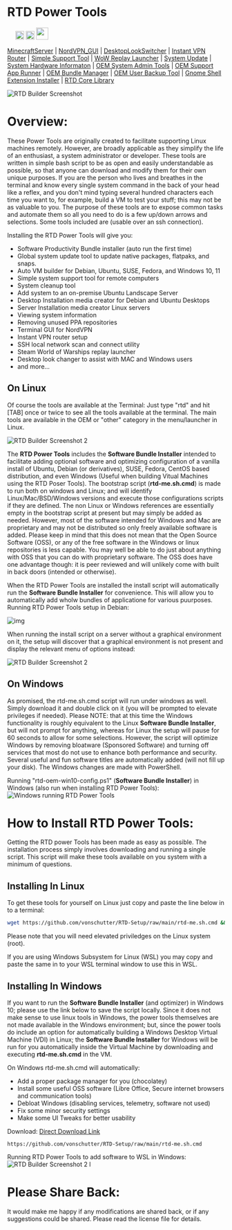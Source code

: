 # RTD Power Tools

<img src="media_files/WindowsLogo.png" width="15"/>  <img src="media_files/UbuntuLogo.png" width="20"/>  <img src="media_files/RedHatLogo.png" width="20"/>  <img src="media_files/SuseLogo.png" width="28"/>

[MinecraftServer](https://github.com/vonschutter/RTD-Setup/blob/main/modules/minecraft-server-manager.mod/README.md) | [NordVPN_GUI](https://github.com/vonschutter/RTD-Setup/blob/main/modules/nordvpn-manager.mod/README.md) | [DesktopLookSwitcher](modules/rtd-desktop-look-switcher.mod/README.md) | [Instant VPN Router](/modules/rtd-vpn-router.mod/README.md) | [Simple Support Tool](/modules/simple-support-tool.mod/README.md) | [WoW Replay Launcher](https://github.com/vonschutter/RTD-Setup/blob/main/modules/steam-world-of-warships-replay-launcher.mod/README.md) | [System Update](/module/system-update/README.md) | [System Hardware Informaton](/modules/system-hardware-information/README.md) | [OEM System Admin Tools](/modules/oem-system-admin.mod/README.md) | [OEM Support App Runner](/modules/oem-support-app-runner/README.md) | [OEM Bundle Manager](/modules/oem-bundle-manager/README.md) | [OEM User Backup Tool](/modules/system-user-backup.mod/README.md) | [Gnome Shell Extension Installer](/modules/gnome-shell-extension-installer.mod/README.md) | [RTD Core Library](/core/README.md)

![RTD Builder Screenshot](media_files/header-time.jpg)

# Overview:

These Power Tools are originally created to facilitate supporting Linux machines remotely. However, are broadly applicable as they simplify the life of an enthusiast, a system administrator or developer. These tools are written in simple bash script to be as open and easily understandable as possible, so that anyone can download and modify them for their own unique purposes. If you are the person who lives and breathes in the terminal and know every single system command in the back of your head like a reflex, and you don't mind typing several hundred characters each time you want to, for example, build a VM to test your stuff; this may not be as valuable to you. The purpose of these tools are to expose common tasks and automate them so all you need to do is a few up/down arrows and selections. Some tools included are (usable over an ssh connection).

Installing the RTD Power Tools will give you:

* Software Productivity Bundle installer (auto run the first time)
* Global system update tool to update native packages, flatpaks, and snaps.
* Auto VM builder for Debian, Ubuntu, SUSE, Fedora, and Windows 10, 11
* Simple system support tool for remote computers
* System cleanup tool
* Add system to an on-premise Ubuntu Landscape Server
* Desktop Installation media creator for Debian and Ubuntu Desktops
* Server Installation media creator Linux servers
* Viewing system information
* Removing unused PPA repositories
* Terminal GUI for NordVPN
* Instant VPN router setup
* SSH local network scan and connect utility
* Steam World of Warships replay launcher
* Desktop look changer to assist with MAC and Windows users
* and more...

## On Linux

Of course the tools are available at the Terminal: Just type "rtd" and hit [TAB] once or twice to see all the tools available at the terminal. The main tools are available in the OEM or "other" category in the menu/launcher in Linux.

![RTD Builder Screenshot 2](media_files/ScrRTDTerm.png)

The **RTD Power Tools** includes the **Software Bundle Installer** intended to facilitate adding optional software and optimizing configuration of a vanilla install of Ubuntu, Debian (or derivatives), SUSE, Fedora, CentOS based distribution, and even Windows (Useful when building Vitual Machines using the RTD Poser Tools). The bootstrap script (**rtd-me.sh.cmd**) is made to run both on windows and Linux; and will identify Linux/Mac/BSD/Windows versions and execute those configurations scripts if they are defined. The non Linux or Windows references are essentially empty in the bootstrap script at present but may simply be added as needed. However, most of the software intended for Windows and Mac are proprietary and may not be distributed so only freely available software is added. Please keep in mind that this does not mean that the Open Source Software (OSS), or any of the free software in the Windows or linux repositories is less capable. You may well be able to do just about anything with OSS that you can do with proprietary software. The OSS does have one advantage though: it is peer reviewed and will unlikely come with built in back doors (intended or otherwise).

When the RTD Power Tools are installed the install script will automatically run the **Software Bundle Installer** for convenience. This will allow you to automatically add wholw bundles of applicatione for various puurposes. Running RTD Power Tools setup in Debian:

![img](media_files/20230508_145523_image.png)

When running the install script on a server without a graphical environment on it, the setup will discover that a graphical environment is not present and display the relevant menu of options instead:

![RTD Builder Screenshot 2](media_files/ScrTermOEMSetup.png)

## On Windows

As promised, the rtd-me.sh.cmd script will run under windows as well. Simply download it and double click on it (you will be prompted to elevate privileges if needed). Please NOTE: that at this time the Windows functionality is roughly equivalent to the Linux **Software Bundle Installer**, but will not prompt for anything, whereas for Linux the setup will pause for 60 seconds to allow for some selections. However, the script will optimize Windows by removing bloatware (Sponsored Software) and turning off services that most do not use to enhance both performance and security. Several useful and fun software titles are automatically added (will not fill up your disk). The Windows changes are made with PowerShell.

Running "rtd-oem-win10-config.ps1" (**Software Bundle Installer**) in Windows (also run when installing RTD Power Tools):
![Windows running RTD Power Tools](media_files/Scr11.png)

# How to Install RTD Power Tools:

Getting the RTD power Tools has been made as easy as possible. The installation process simply involves downloading and running a single script. This script will make these tools available on you system with a minimum of questions.

## Installing In Linux

To get these tools for yourself on Linux just copy and paste the line below in to a terminal:

```bash
wget https://github.com/vonschutter/RTD-Setup/raw/main/rtd-me.sh.cmd && bash ./rtd-me.sh.cmd
```

Please note that you will need elevated priviledges on the Linux system (root).

If you are using Windows Subsystem for Linux (WSL) you may copy and paste the same in to your WSL terminal window to use this in WSL.

## Installing In Windows

If you want to run the **Software Bundle Installer** (and optimizer) in Windows 10; please use the link below to save the script locally. Since it does not make sense to use linux tools in Windows, the power tools themselves are not made available in the Windows environment; but, since the power tools do include an option for automatically building a Windows Desktop Virtual Machine (VDI) in Linux; the **Software Bundle Installer** for Windows will be run for you automatically inside the Virtual Machine by downloading and executing **rtd-me.sh.cmd** in the VM.

On Windows rtd-me.sh.cmd will automatically:

* Add a proper package manager for you (chocolatey)
* Install some useful OSS software (Libre Office, Secure internet browsers and communication tools)
* Debloat Windows (disabling services, telemetry, software not used)
* Fix some minor security settings
* Make some UI Tweaks for better usability

Download:
[Direct Download Link](https://github.com/vonschutter/RTD-Setup/raw/main/rtd-me.sh.cmd)

```
https://github.com/vonschutter/RTD-Setup/raw/main/rtd-me.sh.cmd
```

Running RTD Power Tools to add software to WSL in Windows:
![RTD Builder Screenshot 2](media_files/ScrWinWSL.png?raw=true)
l

# Please Share Back:

It would make me happy if any modifications are shared back, or if any suggestions could be shared. Please read the license file for details.
